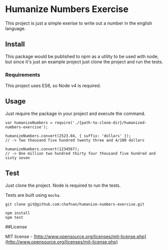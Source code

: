 # Humanize Numbers Exercise

This project is just a simple exerise to write out a number in the english language.
 
## Install

This package would be published to npm as a utility to be used with node, but since it's just
an example project just clone the project and run the tests.

### Requirements

This project uses ES6, so Node v4 is required.

## Usage

Just require the package in your project and execute the command.

```
var humanizeNumbers = require('./{path-to-clone-dir}/humanized-numbers-exercise');

humanizeNumbers.convert(2523.04, { suffix: 'dollars' });
// -> Two thousand five hundred twenty three and 4/100 dollars

humanizeNumbers.convert(1234567);
// -> One million two hundred thirty four thousand five hundred and sixty seven
```

## Test

Just clone the project. Node is required to run the tests.

Tests are built using `mocha`.

```
git clone git@github.com:chafnan/humanize-numbers-exercise.git

npm install
npm test
```

##License

MIT license - [http://www.opensource.org/licenses/mit-license.php](http://www.opensource.org/licenses/mit-license.php)